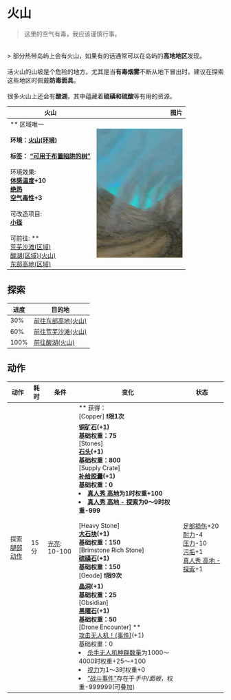 # 火山  
> 这里的空气有毒，我应该谨慎行事。  
<br>  
> 部分热带岛屿上会有火山，如果有的话通常可以在岛屿的<b>高地地区</b>发现。<br><br>活火山的山坡是个危险的地方，尤其是当<b>有毒烟雾</b>不断从地下冒出时。建议在探索这些地区时佩戴<b>防毒面具</b>。<br><br>很多火山上还会有<b>酸湖</b>，其中蕴藏着<b>硫磺和硫酸</b>等有用的资源。  
  
  火山  |   图片   
 ----  |  ----:   
 ** 区域唯一 **<br><br>**环境：**[火山(环境)](Env_Volcano.md)<br><br>**标签：**	[“可用于布置陷阱的树”](tag_SnareCompatible.md)<br><br>** 环境效果: **<br>[体感温度](TemperaturePerceived.md)+10<br>[绝热](InsulationHeat.md)<br>[空气毒性](AirToxicity.md)+3<br><br>** 可改造项目: **<br>[小径](Imp_Path.md)<br><br>** 可前往: **<br>[荒芜沙滩(区域)](DesolateBeach.md)<br>[酸湖(区域)(火山)](AcidLake.md)<br>[东部高地(区域)](HighlandsEastern.md)  |  <img decoding="async" src="Sprite/Volcano.png" href="a.md" style="max-width:300px;max-height:300px;">   
  
## 探索  
进度  |  目的地  
----  |  ----  
30%  |  [前往东部高地(火山)](Path_VolcanoToHighlandsE.md)  
60%  |  [前往荒芜沙滩(火山)](Path_VolcanoToDesolateBeach.md)  
100%  |  [前往酸湖(火山)](Path_VolcanoToAcidLake.md)  
## 动作  
动作  |  耗时  |  条件  |  变化  |  状态  
----  |  ----  |  ----  |  ----  |  ----  
探索<br>[腿部动作](LegAction.md)  |  15分  |  [光亮](Light.md): 10-100  |  ** 获得： **<br>** [Copper]  **❗限1次<br>  [铜矿石](CopperOre.md)(+1)<br>基础权重：75<br>** [Stones]  **<br>  [石头](Stone.md)(+1)<br>基础权重：800<br>** [Supply Crate]  **<br>  [补给胶囊](TV_SupplyCapsule.md)(+1)<br>基础权重：0<li>[真人秀 高地](TV_Highlands.md)为1时权重+100</li><li>[真人秀 高地 - 探索](TV_HighlandsExplore.md)为0～9时权重-999</li><br>** [Heavy Stone]  **<br>  [大石块](StoneHeavy.md)(+1)<br>基础权重：150<br>** [Brimstone Rich Stone]  **<br>  [硫磺石](StoneHeavyBrimstone.md)(+1)<br>基础权重：150<br>** [Geode]  **❗限9次<br>  [晶洞](Geode.md)(+1)<br>基础权重：25<br>** [Obsidian]  **<br>  [黑曜石](Obsidian.md)(+1)<br>基础权重：50<br>** [Drone Encounter]  **<br>  [攻击无人机！(事件)](Event_DroneFight.md)(+1)<br>基础权重：0<li>[杀手无人机种群数量](Pop_Drone.md)为1000～4000时权重+25～+100</li><li>[视力](Myopia.md)为1～3时权重+0</li><li>[“战斗事件”](tag_FightEvent.md)存在于*手中/面板*，权重-999999(可叠加)</li>  |  [足部损伤](FootDamage.md)+20<br>[耐力](Stamina.md)-4<br>[压力](Stress.md)-10<br>[污垢](Filth.md)+1<br>[真人秀 高地 - 探索](TV_HighlandsExplore.md)+1  


<script>document.title="火山 - 卡牌生存百科 Card Survival Wiki";</script>